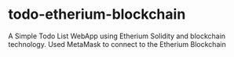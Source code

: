 # todo-etherium-blockchain
A Simple Todo List WebApp using Etherium Solidity and blockchain technology.
Used MetaMask to connect to the Etherium Blockchain
